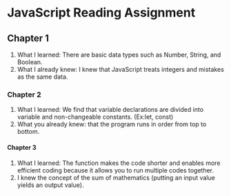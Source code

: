 # JavaScript Reading Assignment

## Chapter 1

1. What I learned: There are basic data types such as Number, String, and Boolean.
2. What I already knew: I knew that JavaScript treats integers and mistakes as the same data.

### Chapter 2

1. What I learned: We find that variable declarations are divided into variable and non-changeable constants. (Ex:let, const)
2. What you already knew: that the program runs in order from top to bottom.

#### Chapter 3

1. What I learned: The function makes the code shorter and enables more efficient coding because it allows you to run multiple codes together.
2. I knew the concept of the sum of mathematics (putting an input value yields an output value).
